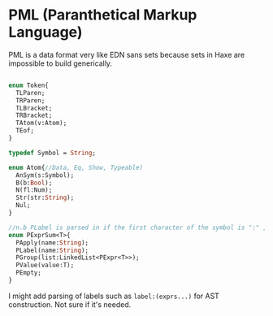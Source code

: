 # PML  (Paranthetical Markup Language)

PML is a data format very like EDN sans sets because sets in Haxe are impossible to build generically.

```haxe

enum Token{
  TLParen;
  TRParen;
  TLBracket;
  TRBracket;
  TAtom(v:Atom);
  TEof;
}

typedef Symbol = String;

enum Atom{//Data, Eq, Show, Typeable)
  AnSym(s:Symbol);
  B(b:Bool);
  N(fl:Num);
  Str(str:String);
  Nul;
} 

//n.b PLabel is parsed in if the first character of the symbol is ":" , otherwise as PExpr<Atom>
enum PExprSum<T>{
  PApply(name:String);
  PLabel(name:String);
  PGroup(list:LinkedList<PExpr<T>>);
  PValue(value:T);
  PEmpty;
}

```

I might add parsing of labels such as `label:(exprs...)` for AST construction. Not sure if it's needed.


